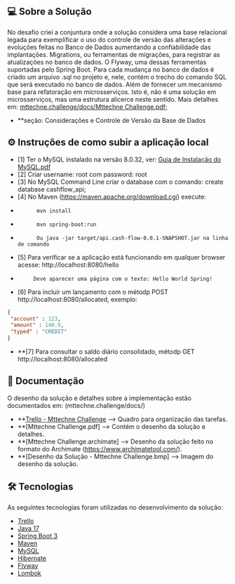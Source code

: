 ## 💻 Sobre a Solução

No desafio criei a conjuntura onde a solução considera uma base relacional legada para exemplificar o uso do controle de versão das alterações e evoluções feitas no Banco de Dados aumentando a confiabilidade das implantações. Migrations, ou ferramentas de migrações, para registrar as atualizações no banco de dados. O Flyway, uma dessas ferramentas suportadas pelo Spring Boot. Para cada mudança no banco de dados é criado um arquivo .sql no projeto e, nele, contém o trecho do comando SQL que será executado no banco de dados.
Além de fornecer um mecanismo base para refatoração em microsserviços. Isto é, não é uma solução em microsserviços, mas uma estrutura alicerce neste sentido.
Mais detalhes em: [mttechne.challenge/docs/Mttechne Challenge.pdf;](https://github.com/fabianolitmagnan/mttechne.challenge/blob/main/docs/Mttechne%20Challenge.pdf)

- **seção: Considerações e Controle de Versão da Base de Dados

## ⚙️ Instruções de como subir a aplicação local

- [1] Ter o MySQL instalado na versão 8.0.32, ver: [Guia de Instalação do MySQL.pdf](https://github.com/fabianolitmagnan/mttechne.challenge/blob/main/docs/Guia%20de%20Instala%C3%A7%C3%A3o%20do%20MySQL.pdf)
- [2] Criar username: root com password: root
- [3] No MySQL Command Line criar o database com o comando: create database cashflow_api;
- [4] No Maven (https://maven.apache.org/download.cgi) execute:
-           mvn install
-           mvn spring-boot:run
-           Ou java -jar target/api.cash-flow-0.0.1-SNAPSHOT.jar na linha de comando
- [5] Para verificar se a aplicação está funcionando em qualquer browser acesse: http://localhost:8080/hello
-          Deve aparecer uma página com o texto: Hello World Spring!
- [6] Para incluir um lançamento com o métodp POST http://localhost:8080/allocated, exemplo:
```JSON
{
 "account" : 123,
 "amount" : 140.9,
 "typed" : "CREDIT"
}
```
- **[7] Para consultar o saldo diário consolidado, métodp GET http://localhost:8080/allocated

## 📄 Documentação

O desenho da solução e detalhes sobre a implementação estão documentados em: (mttechne.challenge/docs/)

- **[Trello - Mttechne Challenge](https://trello.com/b/hFTIQvJk/mttechne-challenge) --> Quadro para organização das tarefas.
- **[Mttechne Challenge.pdf] --> Contém o desenho da solução e detalhes.
- **[Mttechne Challenge.archimate] --> Desenho da solução feito no formato do Archimate (https://www.archimatetool.com/).
- **[Desenho da Solução - Mttechne Challenge.bmp] --> Imagem do desenho da solução.

## 🛠 Tecnologias

As seguintes tecnologias foram utilizadas no desenvolvimento da solução:

- [Trello](https://trello.com)
- [Java 17](https://www.oracle.com/java)
- [Spring Boot 3](https://spring.io/projects/spring-boot)
- [Maven](https://maven.apache.org)
- [MySQL](https://www.mysql.com)
- [Hibernate](https://hibernate.org)
- [Flyway](https://flywaydb.org)
- [Lombok](https://projectlombok.org)
